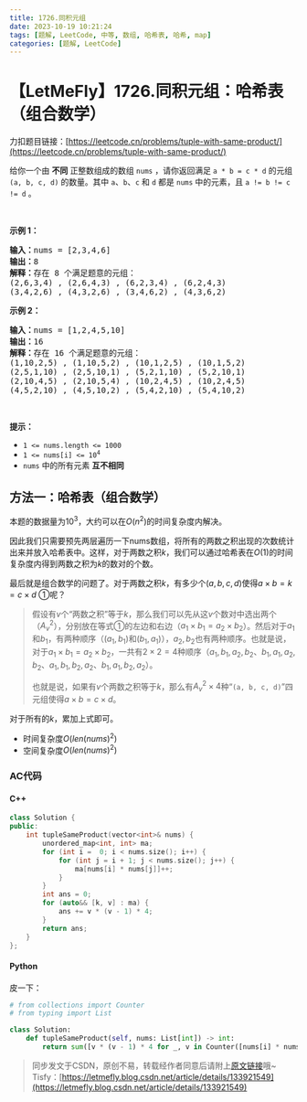 ```yaml
---
title: 1726.同积元组
date: 2023-10-19 10:21:24
tags: [题解, LeetCode, 中等, 数组, 哈希表, 哈希, map]
categories: [题解, LeetCode]
---
```


# 【LetMeFly】1726.同积元组：哈希表（组合数学）

力扣题目链接：[https://leetcode.cn/problems/tuple-with-same-product/](https://leetcode.cn/problems/tuple-with-same-product/)

<p>给你一个由 <strong>不同</strong> 正整数组成的数组 <code>nums</code> ，请你返回满足&nbsp;<code>a * b = c * d</code> 的元组<em> </em><code>(a, b, c, d)</code><em> </em>的数量。其中 <code>a</code>、<code>b</code>、<code>c</code> 和 <code>d</code> 都是 <code>nums</code> 中的元素，且 <code>a != b != c != d</code> 。</p>

<p>&nbsp;</p>

<p><strong>示例 1：</strong></p>

<pre>
<strong>输入：</strong>nums = [2,3,4,6]
<strong>输出：</strong>8
<strong>解释：</strong>存在 8 个满足题意的元组：
(2,6,3,4) , (2,6,4,3) , (6,2,3,4) , (6,2,4,3)
(3,4,2,6) , (4,3,2,6) , (3,4,6,2) , (4,3,6,2)
</pre>

<p><strong>示例 2：</strong></p>

<pre>
<strong>输入：</strong>nums = [1,2,4,5,10]
<strong>输出：</strong>16
<strong>解释：</strong>存在 16 个满足题意的元组：
(1,10,2,5) , (1,10,5,2) , (10,1,2,5) , (10,1,5,2)
(2,5,1,10) , (2,5,10,1) , (5,2,1,10) , (5,2,10,1)
(2,10,4,5) , (2,10,5,4) , (10,2,4,5) , (10,2,4,5)
(4,5,2,10) , (4,5,10,2) , (5,4,2,10) , (5,4,10,2)
</pre>

<p>&nbsp;</p>

<p><strong>提示：</strong></p>

<ul>
	<li><code>1 &lt;= nums.length &lt;= 1000</code></li>
	<li><code>1 &lt;= nums[i] &lt;= 10<sup>4</sup></code></li>
	<li><code>nums</code> 中的所有元素 <strong>互不相同</strong></li>
</ul>


    
## 方法一：哈希表（组合数学）

本题的数据量为$10^3$，大约可以在$O(n^2)$的时间复杂度内解决。

因此我们只需要预先两层遍历一下nums数组，将所有的两数之积出现的次数统计出来并放入哈希表中。这样，对于两数之积$k$，我们可以通过哈希表在$O(1)$的时间复杂度内得到两数之积为$k$的数对的个数。

最后就是组合数学的问题了。对于两数之积$k$，有多少个$(a,b,c,d)$使得$a\times b=k=c\times d\ ①$呢？

> 假设有$v$个“两数之积”等于$k$，那么我们可以先从这$v$个数对中选出两个（$A_v^2$），分别放在等式$①$的左边和右边（$a_1\times b_1=a_2\times b_2$）。然后对于$a_1$和$b_1$，有两种顺序（$(a_1, b_1)$和$(b_1, a_1)$），$a_2,b_2$也有两种顺序。也就是说，对于$a_1\times b_1=a_2\times b_2$，一共有$2\times2=4$种顺序（$a_1,b_1,a_2,b_2$、$b_1,a_1,a_2,b_2$、$a_1,b_1,b_2,a_2$、$b_1,a_1,b_2,a_2$）。
>
> 也就是说，如果有$v$个两数之积等于$k$，那么有$A_v^2\times 4$种“```(a, b, c, d)```”四元组使得$a\times b=c\times d$。

对于所有的$k$，累加上式即可。

+ 时间复杂度$O(len(nums)^2)$
+ 空间复杂度$O(len(nums)^2)$

### AC代码

#### C++

```cpp
class Solution {
public:
    int tupleSameProduct(vector<int>& nums) {
        unordered_map<int, int> ma;
        for (int i =  0; i < nums.size(); i++) {
            for (int j = i + 1; j < nums.size(); j++) {
                ma[nums[i] * nums[j]]++;
            }
        }
        int ans = 0;
        for (auto&& [k, v] : ma) {
            ans += v * (v - 1) * 4;
        }
        return ans;
    }
};
```

#### Python

皮一下：

```python
# from collections import Counter
# from typing import List

class Solution:
    def tupleSameProduct(self, nums: List[int]) -> int:
        return sum([v * (v - 1) * 4 for _, v in Counter([nums[i] * nums[j] for i in range(len(nums)) for j in range(i + 1, len(nums))]).items()])
```

> 同步发文于CSDN，原创不易，转载经作者同意后请附上[原文链接](https://blog.letmefly.xyz/2023/10/19/LeetCode%201726.%E5%90%8C%E7%A7%AF%E5%85%83%E7%BB%84/)哦~
> Tisfy：[https://letmefly.blog.csdn.net/article/details/133921549](https://letmefly.blog.csdn.net/article/details/133921549)
